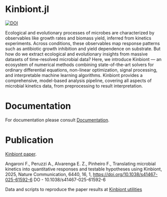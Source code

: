 # Kinbiont.jl


[![DOI](https://zenodo.org/badge/DOI/10.5281/zenodo.15488336.svg)](https://doi.org/10.5281/zenodo.15488336)


Ecological and evolutionary processes of microbes are characterized by observables like growth rates and biomass yield, inferred from kinetics experiments. 
Across conditions, these observables map response patterns such as antibiotic growth inhibition and yield dependence on substrate.
But how do we extract ecological and evolutionary insights from massive datasets of time-resolved microbial data? Here, we introduce Kinbiont — an ecosystem of numerical methods combining state-of-the-art solvers for ordinary differential equations, non-linear optimization, signal processing, and interpretable machine learning algorithms.
Kinbiont provides a comprehensive, model-based analysis pipeline, covering all aspects of microbial kinetics data, from preprocessing to result interpretation. 

# Documentation 

For documentation please consult [Documentation](https://pinheirogroup.github.io/Kinbiont.jl/). 

# Publication

[Kinbiont paper](https://www.nature.com/articles/s41467-025-61592-6).

Angaroni F., Peruzzi A., Alvarenga E. Z., Pinheiro F., Translating microbial kinetics into quantitative responses and testable hypotheses using Kinbiont, 2025, Nature Communication, 6440, 16, 1, https://doi.org/10.1038/s41467-025-61592-6
DO  - 10.1038/s41467-025-61592-6


Data and scripts to reproduce the paper results at [Kinbiont utilities](https://github.com/pinheiroGroup/Kinbiont_utilities)
